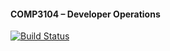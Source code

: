 #### COMP3104 – Developer Operations
[![Build Status](https://app.travis-ci.com/rishita07/comp3104.svg?branch=main)](https://app.travis-ci.com/rishita07/comp3104)